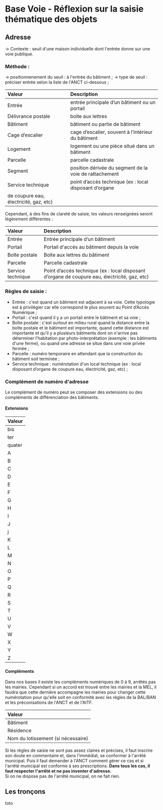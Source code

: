 # Base Voie - Réflexion sur la saisie thématique des objets

## Adresse
-> Contexte : seuil d'une maison individuelle dont l'entrée donne sur une voie publique.

### Méthode :
-> positionnenement du seuil : à l'entrée du bâtiment ;
-> type de seuil : préciser entrée selon la liste de l'ANCT ci-dessous ;

| Valeur			| Description											|
|:------------------|:------------------------------------------------------|
|Entrée 			| entrée principale d’un bâtiment ou un portail			|
|Délivrance postale | boîte aux lettres										|
|Bâtiment 			| bâtiment ou partie de bâtiment						|
|Cage d’escalier 	| cage d’escalier, souvent à l’intérieur du bâtiment	|
|Logement 			| logement ou une pièce situé dans un bâtiment			|
|Parcelle 			| parcelle cadastrale									|
|Segment 			| position dérivée du segment de la voie de rattachement|
|Service technique  | point d’accès technique (ex : local disposant d’organe
de coupure eau, électricité, gaz, etc)										|

Cependant, à des fins de clareté de saisie, les valeurs renseignées seront légèrement différentes :

| Valeur			| Description											|
|:------------------|:------------------------------------------------------|
|Entrée 			|Entrée principale d’un bâtiment						|
|Portail			|Portail d'accès au bâtiment depuis la voie				|
|Boîte postale		|Boîte aux lettres du bâtiment							|
|Parcelle 			|Parcelle cadastrale									|
|Service technique  |Point d’accès technique (ex : local disposant d’organe de coupure eau, électricité, gaz, etc)|

### Règles de saisie :
- Entrée : c'est quand un bâtiment est adjacent à sa voie. Cette typologie est à privilégier car elle correspond le plus souvent au Point d’Accès Numérique ;
- Portail : c'est quand il y a un portail entre le bâtiment et sa voie ;
- Boîte postale : c'est surtout en milieu rural quand la distance entre la boîte postale et le bâtiment est importante, quand cette distance est importante et qu'il y a plusieurs bâtiments dont on n'arrive pas déterminer l'habitation par photo-interprétation (exemple : les bâtiments d'une ferme), ou quand une adresse se situe dans une voie privée fermée ; 
- Parcelle : numéro temporaire en attendant que la construction du bâtiment soit terminée ;
- Service technique : numérotation d'un local technique (ex : local disposant d’organe de coupure eau, électricité, gaz, etc) ;

### Complément de numéro d'adresse
Le complément de numéro peut se composer des extensions ou des compléments de différenciation des bâtiments.

#### Extensions
|Valeur|
|:-----|
|bis   |
|ter   |
|quater|
|A	   |
|B	   |
|C	   |
|D	   |
|E	   |
|F	   |
|G	   |
|H	   |
|I	   |
|J	   |
|j	   |
|K	   |
|L	   |
|M	   |
|N	   |
|O	   |
|P	   |
|Q	   |
|R	   |
|S	   |
|T	   |
|U	   |
|V	   |
|W	   |
|X	   |
|Y	   |
|Z	   |

#### Compléments
Dans nos bases il existe les compléments numériques de 0 à 9, arrêtés pas les mairies. Cependant si un accord est trouvé entre les mairies et la MEL, il faudra que cette dernière accompagne les mairies pour changer cette numérotation pour qu'elle soit en conformité avec les règles de la BAL/BAN et les préconisations de l'ANCT et de l'AITF.

|Valeur   						   |
|:---------------------------------|
|Bâtiment 						   |
|Résidence						   |
|Nom du lotissement (si nécessaire)|

Si les règles de saisie ne sont pas assez claires et précises, il faut inscrire son doute en commentaire et, dans l'immédiat, se conformer à l'arrêté municipal. Puis il faut demander à l'ANCT comment gérer ce cas et si l'arrêté municipal est conforme à ses prescriptions. **Dans tous les cas, il faut respecter l'arrêté et ne pas inventer d'adresse.**  
Si on ne dispose pas de l'arrêté municipal, on ne fait rien.  

## Les tronçons
toto